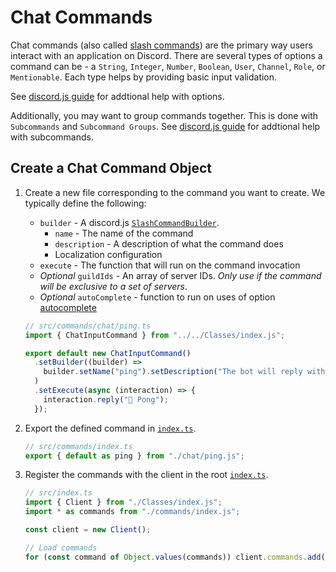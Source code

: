 # Chat Commands

Chat commands (also called [slash commands](https://discordjs.guide/creating-your-bot/slash-commands.html)) are the primary way users interact with an application on Discord. There are several types of options a command can be - a `String`, `Integer`, `Number`, `Boolean`, `User`, `Channel`, `Role`, or `Mentionable`. Each type helps by providing basic input validation.

See [discord.js guide](https://discordjs.guide/slash-commands/advanced-creation.html#adding-options) for addtional help with options.

Additionally, you may want to group commands together. This is done with `Subcommands` and `Subcommand Groups`. See [discord.js guide](https://discordjs.guide/slash-commands/advanced-creation.html#subcommands) for addtional help with subcommands.

## Create a Chat Command Object

1. Create a new file corresponding to the command you want to create. We typically define the following:

    - `builder` - A discord.js [`SlashCommandBuilder`](https://discord.js.org/docs/packages/discord.js/14.18.0/SlashCommandBuilder:Class).
      - `name` - The name of the command
      - `description` - A description of what the command does
      - Localization configuration
    - `execute` - The function that will run on the command invocation
    - _Optional_ `guildIds` - An array of server IDs. _Only use if the command will be exclusive to a set of servers_.
    - _Optional_ `autoComplete` - function to run on uses of option [autocomplete](https://discordjs.guide/slash-commands/autocomplete.html)

    ```ts
    // src/commands/chat/ping.ts
    import { ChatInputCommand } from "../../Classes/index.js";

    export default new ChatInputCommand()
      .setBuilder((builder) =>
        builder.setName("ping").setDescription("The bot will reply with pong"),
      )
      .setExecute(async (interaction) => {
        interaction.reply("🏓 Pong");
      });
    ```

2. Export the defined command in [`index.ts`](../index.ts).

    ```ts
    // src/commands/index.ts
    export { default as ping } from "./chat/ping.js";
    ```

3. Register the commands with the client in the root [`index.ts`](../../index.ts).

    ```ts
    // src/index.ts
    import { Client } from "./Classes/index.js";
    import * as commands from "./commands/index.js";

    const client = new Client();

    // Load commands
    for (const command of Object.values(commands)) client.commands.add(command);
    ```
